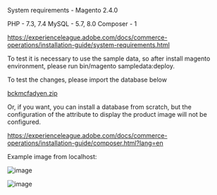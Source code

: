 System requirements - Magento 2.4.0

PHP - 7.3, 7.4
MySQL - 5.7, 8.0
Composer - 1

https://experienceleague.adobe.com/docs/commerce-operations/installation-guide/system-requirements.html

To test it is necessary to use the sample data, so after install magento environment, please run bin/magento sampledata:deploy.

To test the changes, please import the database below

[bckmcfadyen.zip](https://github.com/gustaweb/mcfadyen/files/10856406/bckmcfadyen.zip)

Or, if you want, you can install a database from scratch, but the configuration of the attribute to display the product image will not be configured.

https://experienceleague.adobe.com/docs/commerce-operations/installation-guide/composer.html?lang=en

Example image from localhost:

![image](https://user-images.githubusercontent.com/70180898/222028991-fd90f3ad-a544-4cb3-b050-12a07160d301.png)

![image](https://user-images.githubusercontent.com/70180898/222029046-58cced41-fe51-4f16-a86a-75f020f7da38.png)

